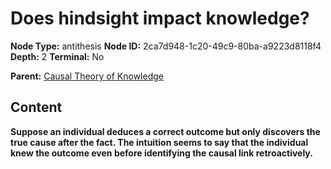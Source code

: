 # Does hindsight impact knowledge?

**Node Type:** antithesis
**Node ID:** 2ca7d948-1c20-49c9-80ba-a9223d8118f4
**Depth:** 2
**Terminal:** No

**Parent:** [Causal Theory of Knowledge](causal-theory-of-knowledge.md)

## Content

**Suppose an individual deduces a correct outcome but only discovers the true cause after the fact. The intuition seems to say that the individual knew the outcome even before identifying the causal link retroactively.**
